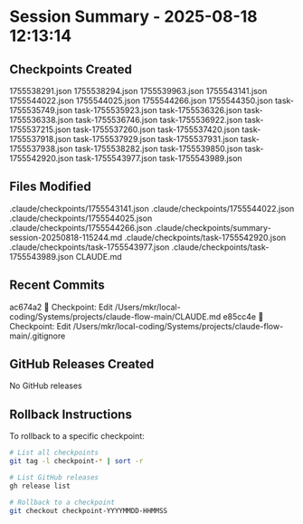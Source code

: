 # Session Summary - 2025-08-18 12:13:14

## Checkpoints Created
1755538291.json
1755538294.json
1755539963.json
1755543141.json
1755544022.json
1755544025.json
1755544266.json
1755544350.json
task-1755535749.json
task-1755535923.json
task-1755536326.json
task-1755536338.json
task-1755536746.json
task-1755536922.json
task-1755537215.json
task-1755537260.json
task-1755537420.json
task-1755537918.json
task-1755537929.json
task-1755537931.json
task-1755537938.json
task-1755538282.json
task-1755539850.json
task-1755542920.json
task-1755543977.json
task-1755543989.json

## Files Modified
.claude/checkpoints/1755543141.json
.claude/checkpoints/1755544022.json
.claude/checkpoints/1755544025.json
.claude/checkpoints/1755544266.json
.claude/checkpoints/summary-session-20250818-115244.md
.claude/checkpoints/task-1755542920.json
.claude/checkpoints/task-1755543977.json
.claude/checkpoints/task-1755543989.json
CLAUDE.md

## Recent Commits
ac674a2 🔖 Checkpoint: Edit /Users/mkr/local-coding/Systems/projects/claude-flow-main/CLAUDE.md
e85cc4e 🔖 Checkpoint: Edit /Users/mkr/local-coding/Systems/projects/claude-flow-main/.gitignore

## GitHub Releases Created
No GitHub releases

## Rollback Instructions
To rollback to a specific checkpoint:
```bash
# List all checkpoints
git tag -l checkpoint-* | sort -r

# List GitHub releases
gh release list

# Rollback to a checkpoint
git checkout checkpoint-YYYYMMDD-HHMMSS
```
